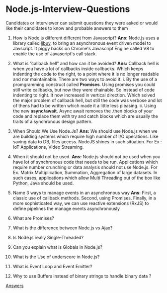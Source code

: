 # Node.js-Interview-Questions
Candidates or Interviewer can submit questions they were asked or would like their candidates to know and probable answers to them

1. How is Node.js different different from Javascript?
__Ans:__ Node.js uses a library called [libuv](https://github.com/libuv/libuv), to bring an asynchronous event driven model to Javscript. It piggy backs on Chrome's Javascript Engine called V8 to enable the use of Javascript's call stack.

2. What is “callback hell” and how can it be avoided?
__Ans:__ Callback hell is when you have a lot of callbacks inside callbacks. Which keeps indenting the code to the right, to a point where it is no longer readable and nor maintainable.
There are two ways to avoid it.
i. By the use of a promgramming construct called __Promises__. Using promises you could still write callbacks, but now they were chainable. So instead of code indenting to right. It now increased in vertical direction. Which solved the major problem of callback hell, but still the code was verbose and lot of thens had to be written which made it a little less pleasing. 
ii. Using the new __async/await__. Async await removes the .then blocks of your code and replace them with try and catch blocks which are usually the traits of a synchronous design pattern. 

3. When Should We Use Node.Js?
__Ans:__ We should use Node.js when we are building systems which require high number of I/O operations. Like saving data to DB, files access. NodeJS shines in such situation. For Ex : IoT Applications, Video Streaming.

4. When it should not be used. 
__Ans:__ Node.js should not be used when you have lot of synchronous code that needs to be run. Applications which require  number crunching or data analysis should not use Node.js. For Ex. Matrix Multiplication, Summation, Aggregation of large datasets. In such cases, applications which allow Multi Threading out of the box like Python, Java should be used.

5. Name 3 ways to manage events in an asynchronous way
__Ans:__ First, a classic use of callback methods. Second, using Promises. Finally, in a more sophisticated way, we can use reactive extensions (RxJS) to define pipelines the manage events asynchronously

6. What are Promises?
7. What is the difference between Node.js vs Ajax?
8. Is Node.js really Single-Threaded?
9. Can you explain what is Globals in Node.js?
10. What is the Use of underscore in Node.js?
11. What is Event Loop and Event Emitter?
12. Why to use Buffers instead of binary strings to handle binary data ?

[Answers](https://blog.risingstack.com/node-js-interview-questions/)
